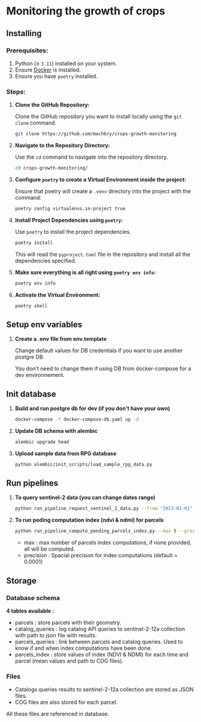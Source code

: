 # Monitoring the growth of crops

## Installing

### Prerequisites:

1. Python (≥ `3.11`) installed on your system.
2. Ensure [Docker](https://docs.docker.com/get-docker/) is installed.
3. Ensure you have `poetry` installed.

### Steps:

1. **Clone the GitHub Repository:**

   Clone the GitHub repository you want to install locally using the `git clone` command.

   ```bash
   git clone https://github.com/machbry/crops-growth-monitoring
   ```

2. **Navigate to the Repository Directory:**

   Use the `cd` command to navigate into the repository directory.

   ```bash
   cd crops-growth-monitoring/
   ```

3. **Configure `poetry` to create a Virtual Environment inside the project:**

   Ensure that poetry will create a `.venv` directory into the project with the command:

   ```bash
   poetry config virtualenvs.in-project true
   ```

4. **Install Project Dependencies using `poetry`:**

   Use `poetry` to install the project dependencies.

   ```bash
   poetry install
   ```

   This will read the `pyproject.toml` file in the repository and install all the dependencies specified.

5. **Make sure everything is all right using `poetry env info`:**

   ```bash
   poetry env info
   ```

6. **Activate the Virtual Environment:**

   ```bash
   poetry shell
   ```

## Setup env variables
1. **Create a .env file from env.template**

   Change default values for DB credentials if you want to use another postgre DB.

   You don't need to change them if using DB from docker-compose for a dev environnement.

## Init database

1. **Build and run postgre db for dev (if you don't have your own)**

   ```bash
   docker-compose -f docker-compose-db.yaml up -d
   ```
   
2. **Update DB schema with alembic**

   ```bash
   alembic upgrade head
   ```

3. **Upload sample data from RPG database**
   
   ```bash
   python alembic/init_scripts/load_sample_rpg_data.py
   ```

## Run pipelines
1. **To query sentinel-2 data (you can change dates range)**

   ```bash
   python run_pipeline_request_sentinel_2_data.py --from "2023-01-01" --to "2023-12-31"
   ```
   
2. **To run peding computation index (ndvi & ndmi) for parcels**

   ```bash
   python run_pipeline_compute_pending_parcels_index.py --max 5 --precision 0.0001
   ```
   - max : max number of parcels index computations, if none provided, all will be computed.
   - precision : Spacial precision for index computations (default = 0.0001)

## Storage

### Database schema

**4 tables available :**
- parcels : store parcels with their geometry.
- catalog_queries : log catalog API queries to sentinel-2-12a collection with path to json file with results.
- parcels_queries : link between parcels and catalog queries. Used to know if and when index computations have been done.
- parcels_index : store values of index (NDVI & NDMI) for each time and parcel (mean values and path to COG files).

### Files

- Catalogs queries results to sentinel-2-12a collection are stored as JSON files.
- COG files are also stored for each parcel.
 
All these files are referenced in database.
